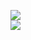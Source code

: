 [![](https://img.shields.io/badge/Made%20With-Github%20Spray-lightgrey.svg?style=for-the-badge&logo=github)](https://github.com/Annihil/github-spray#980)  
[![](https://i.imgur.com/2DrTn0Z.gif)](https://github.com/Annihil/github-spray)